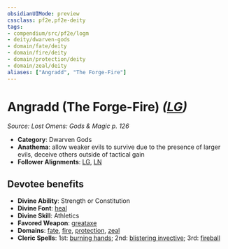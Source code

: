 ```yaml
---
obsidianUIMode: preview
cssclass: pf2e,pf2e-deity
tags:
- compendium/src/pf2e/logm
- deity/dwarven-gods
- domain/fate/deity
- domain/fire/deity
- domain/protection/deity
- domain/zeal/deity
aliases: ["Angradd", "The Forge-Fire"]
---
```

# Angradd (The Forge-Fire) *([LG](../../../Rules/traits/lawful-goo-b1.md))*  
*Source: Lost Omens: Gods & Magic p. 126*  

- **Category**: Dwarven Gods
- **Anathema**: allow weaker evils to survive due to the presence of larger evils, deceive others outside of tactical gain
- **Follower Alignments**: [LG](../../../Rules/traits/lawful-goo-b1.md), [LN](../../../Rules/traits/lawful-neutral-b1.md)

## Devotee benefits

- **Divine Ability**: Strength or Constitution
- **Divine Font**: [heal](../../spells/heal.md)
- **Divine Skill**: Athletics
- **Favored Weapon**: [greataxe](../../equipment/items/greataxe.md)
- **Domains**: [fate](../domains.md#Fate), [fire](../domains.md#Fire), [protection](../domains.md#Protection), [zeal](../domains.md#Zeal)
- **Cleric Spells**: 1st: [burning hands](../../spells/burning-hands.md); 2nd: [blistering invective](../../spells/blistering-invective-apg.md); 3rd: [fireball](../../spells/fireball.md)